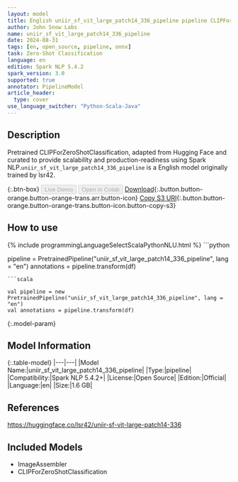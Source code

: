 ```yaml
---
layout: model
title: English uniir_sf_vit_large_patch14_336_pipeline pipeline CLIPForZeroShotClassification from lsr42
author: John Snow Labs
name: uniir_sf_vit_large_patch14_336_pipeline
date: 2024-08-31
tags: [en, open_source, pipeline, onnx]
task: Zero-Shot Classification
language: en
edition: Spark NLP 5.4.2
spark_version: 3.0
supported: true
annotator: PipelineModel
article_header:
  type: cover
use_language_switcher: "Python-Scala-Java"
---
```


## Description

Pretrained CLIPForZeroShotClassification, adapted from Hugging Face and curated to provide scalability and production-readiness using Spark NLP.`uniir_sf_vit_large_patch14_336_pipeline` is a English model originally trained by lsr42.

{:.btn-box}
<button class="button button-orange" disabled>Live Demo</button>
<button class="button button-orange" disabled>Open in Colab</button>
[Download](https://s3.amazonaws.com/auxdata.johnsnowlabs.com/public/models/uniir_sf_vit_large_patch14_336_pipeline_en_5.4.2_3.0_1725112684723.zip){:.button.button-orange.button-orange-trans.arr.button-icon}
[Copy S3 URI](s3://auxdata.johnsnowlabs.com/public/models/uniir_sf_vit_large_patch14_336_pipeline_en_5.4.2_3.0_1725112684723.zip){:.button.button-orange.button-orange-trans.button-icon.button-copy-s3}

## How to use



<div class="tabs-box" markdown="1">
{% include programmingLanguageSelectScalaPythonNLU.html %}
```python

pipeline = PretrainedPipeline("uniir_sf_vit_large_patch14_336_pipeline", lang = "en")
annotations =  pipeline.transform(df)   

```
```scala

val pipeline = new PretrainedPipeline("uniir_sf_vit_large_patch14_336_pipeline", lang = "en")
val annotations = pipeline.transform(df)

```
</div>

{:.model-param}
## Model Information

{:.table-model}
|---|---|
|Model Name:|uniir_sf_vit_large_patch14_336_pipeline|
|Type:|pipeline|
|Compatibility:|Spark NLP 5.4.2+|
|License:|Open Source|
|Edition:|Official|
|Language:|en|
|Size:|1.6 GB|

## References

https://huggingface.co/lsr42/uniir-sf-vit-large-patch14-336

## Included Models

- ImageAssembler
- CLIPForZeroShotClassification